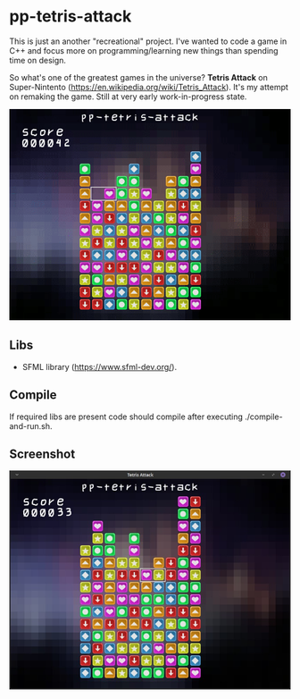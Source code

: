 # pp-tetris-attack

This is just an another "recreational" project. I've wanted to code a game in C++ and focus more on programming/learning new things than spending time on design.

So what's one of the greatest games in the universe? **Tetris Attack** on Super-Nintento (https://en.wikipedia.org/wiki/Tetris_Attack). It's my attempt on remaking the game. Still at very early work-in-progress state.

![pp-tetris-attack](assets/gameplay.gif)

## Libs

- SFML library (https://www.sfml-dev.org/).

## Compile

If required libs are present code should compile after executing ./compile-and-run.sh.

## Screenshot

![pp-tetris-attack screenshot](assets/screenshot.jpg)

